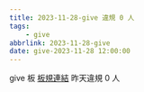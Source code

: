 ```yaml
---
title: 2023-11-28-give 違規 0 人
tags:
    - give
abbrlink: 2023-11-28-give
date: give-2023-11-28 12:00:00
---
```

give 板 [板規連結](https://www.ptt.cc/bbs/give/M.1612495900.A.C32.html)
昨天違規 0 人
